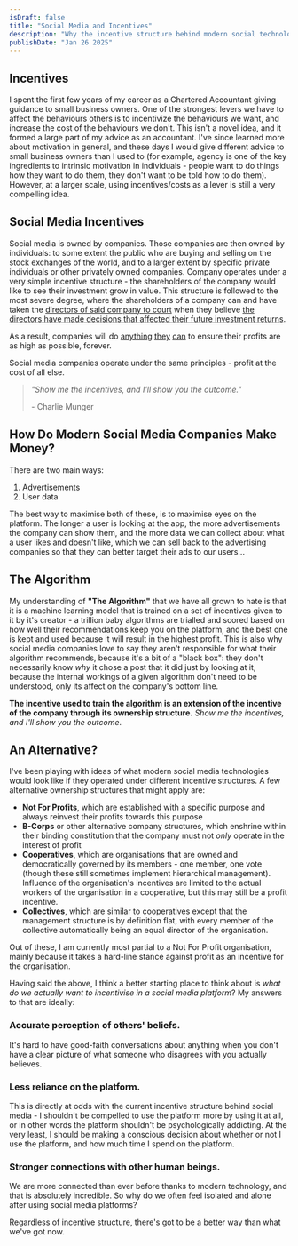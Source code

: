 ```yaml
---
isDraft: false
title: "Social Media and Incentives"
description: "Why the incentive structure behind modern social technologies is incompatible with society"
publishDate: "Jan 26 2025"
---
```

## Incentives
I spent the first few years of my career as a Chartered Accountant giving guidance to small business owners. One of the strongest levers we have to affect the behaviours others is to incentivize the behaviours we want, and increase the cost of the behaviours we don't. This isn't a novel idea, and it formed a large part of my advice as an accountant. I've since learned more about motivation in general, and these days I would give different advice to small business owners than I used to (for example, agency is one of the key ingredients to intrinsic motivation in individuals - people want to do things how they want to do them, they don't want to be told how to do them). However, at a larger scale, using incentives/costs as a lever is still a very compelling idea.

## Social Media Incentives
Social media is owned by companies. Those companies are then owned by individuals: to some extent the public who are buying and selling on the stock exchanges of the world, and to a larger extent by specific private individuals or other privately owned companies.
Company operates under a very simple incentive structure - the shareholders of the company would like to see their investment grow in value. This structure is followed to the most severe degree, where the shareholders of a company can and have taken the [directors of said company to court](https://www.theguardian.com/business/2013/may/07/shareholders-sue-hp-autonomy-deal) when they believe [the directors have made decisions that affected their future investment returns](https://www.theguardian.com/business/2024/may/01/nearly-half-of-smith-nephew-investors-revolt-against-chief-executive-pay-increase).

As a result, companies will do [anything](https://www.theguardian.com/environment/2021/jun/30/climate-crimes-oil-and-gas-environment) [they](https://news.harvard.edu/gazette/story/2023/01/harvard-led-analysis-finds-exxonmobil-internal-research-accurately-predicted-climate-change/) [can](https://www.tobaccoinaustralia.org.au/chapter-10-tobacco-industry/indepth-10a-strategies-for-influence/10a-3-the-mechanisms-of-influence-industry-funded-) to ensure their profits are as high as possible, forever.

Social media companies operate under the same principles - profit at the cost of all else.

> _"Show me the incentives, and I'll show you the outcome."_ 
>
> \- Charlie Munger

## How Do Modern Social Media Companies Make Money?
There are two main ways:
1. Advertisements
2. User data

The best way to maximise both of these, is to maximise eyes on the platform. The longer a user is looking at the app, the more advertisements the company can show them, and the more data we can collect about what a user likes and doesn't like, which we can sell back to the advertising companies so that they can better target their ads to our users...

## The Algorithm
My understanding of **"The Algorithm"** that we have all grown to hate is that it is a machine learning model that is trained on a set of incentives given to it by it's creator - a trillion baby algorithms are trialled and scored based on how well their recommendations keep you on the platform, and the best one is kept and used because it will result in the highest profit. This is also why social media companies love to say they aren't responsible for what their algorithm recommends, because it's a bit of a "black box": they don't necessarily know _why_ it chose a post that it did just by looking at it, because the internal workings of a given algorithm don't need to be understood, only its affect on the company's bottom line.

**The incentive used to train the algorithm is an extension of the incentive of the company through its ownership structure.** _Show me the incentives, and I'll show you the outcome_.

## An Alternative?
I've been playing with ideas of what modern social media technologies would look like if they operated under different incentive structures. A few alternative ownership structures that might apply are:
- **Not For Profits**, which are established with a specific purpose and always reinvest their profits towards this purpose
- **B-Corps** or other alternative company structures, which enshrine within their binding constitution that the company must not _only_ operate in the interest of profit
- **Cooperatives**, which are organisations that are owned and democratically governed by its members - one member, one vote (though these still sometimes implement hierarchical management). Influence of the organisation's incentives are limited to the actual workers of the organisation in a cooperative, but this may still be a profit incentive.
- **Collectives**, which are similar to cooperatives except that the management structure is by definition flat, with every member of the collective automatically being an equal director of the organisation.

Out of these, I am currently most partial to a Not For Profit organisation, mainly because it takes a hard-line stance against profit as an incentive for the organisation.

Having said the above, I think a better starting place to think about is _what do we actually want to incentivise in a social media platform_? My answers to that are ideally:
### Accurate perception of others' beliefs. 

It's hard to have good-faith conversations about anything when you don't have a clear picture of what someone who disagrees with you actually believes.
### Less reliance on the platform. 

This is directly at odds with the current incentive structure behind social media - I shouldn't be compelled to use the platform more by using it at all, or in other words the platform shouldn't be psychologically addicting. 
At the very least, I should be making a conscious decision about whether or not I use the platform, and how much time I spend on the platform.
### Stronger connections with other human beings.

We are more connected than ever before thanks to modern technology, and that is absolutely incredible. So why do we often feel isolated and alone after using social media platforms?

Regardless of incentive structure, there's got to be a better way than what we've got now.
